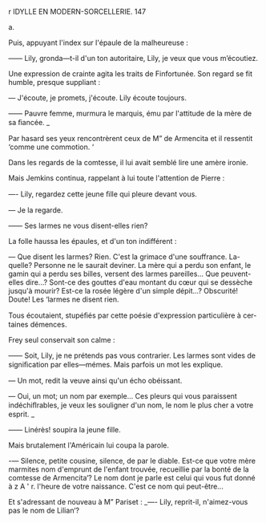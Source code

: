  

 r  IDYLLE EN MODERN-SORCELLERIE. 147

a.

Puis, appuyant l'index sur l'épaule de la malheureuse :

—— Lily, gronda—t-il d'un ton autoritaire, Lily, je veux que vous m’écoutiez.

Une expression de crainte agita les traits de Finfortunée. Son regard se fit
humble, presque suppliant :

— J'écoute, je promets, j'écoute. Lily écoute toujours.

—— Pauvre femme, murmura le marquis, ému par l'attitude de la mère de
sa ﬁancée. _

Par hasard ses yeux rencontrèrent ceux de M” de Armencita et il ressentit
‘comme une commotion. ‘

Dans les regards de la comtesse, il lui avait semblé lire une amère ironie.

Mais Jemkins continua, rappelant à lui toute l'attention de Pierre :

—- Lily, regardez cette jeune ﬁlle qui pleure devant vous.

— Je la regarde.

—— Ses larmes ne vous disent-elles rien?

La folle haussa les épaules, et d'un ton indifférent :

— Que disent les larmes? Rien. C'est la grimace d'une souffrance. La-
quelle? Personne ne le saurait deviner. La mère qui a perdu son enfant, le
gamin qui a perdu ses billes, versent des larmes pareilles... Que peuvent-elles
dire...? Sont-ce des gouttes d'eau montant du cœur qui se dessèche jusqu'à
mourir? Est-ce la rosée légère d'un simple dépit...? Obscurité! Doute! Les
‘larmes ne disent rien.

Tous écoutaient, stupéﬁés par cette poésie d'expression particulière à cer-
taines démences.

Frey seul conservait son calme :

—— Soit, Lily, je ne prétends pas vous contrarier. Les larmes sont vides de
signiﬁcation par elles—mémes. Mais parfois un mot les explique.

— Un mot, redit la veuve ainsi qu'un écho obéissant.

— Oui, un mot; un nom par exemple... Ces pleurs qui vous paraissent
indéchiﬂrables, je veux les souligner d'un nom, le nom le plus cher a votre
esprit. _

—— Linérès! soupira la jeune fille.

Mais brutalement l'Américain lui coupa la parole.

-— Silence, petite cousine, silence, de par le diable. Est-ce que votre mère
 marmites nom d'emprunt de l'enfant trouvée, recueillie par la bonté de la
 comtesse de Armencita‘? Le nom dont je parle est celui qui vous fut donné à
z A ' r. l'heure de votre naissance. C'est ce nom qui peut-être...

Et s'adressant de nouveau à M” Pariset :
_—- Lily, reprit-il, n'aimez-vous pas le nom de Lilian‘?

 
  
     



